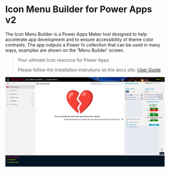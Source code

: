 # Icon Menu Builder for Power Apps v2

The Icon Menu Builder is a Power Apps Maker tool designed to help accelerate app development and to ensure accessibility of theme color contrasts.  The app outputs a Power fx collection that can be used in many ways, examples are shown on the 'Menu Builder' screen.

>Your ultimate Icon resource for Power Apps

> Please follow the installation instrutions on the docs site.
> [User Guide](https://pensplace.github.io/icon-menu-builder-docs/)

![Home Screen](./assets/home-screen.png)

